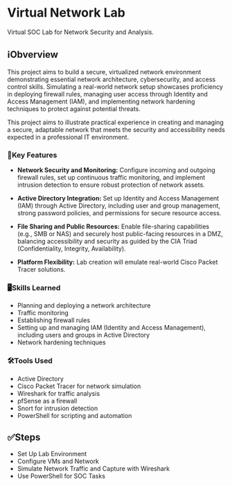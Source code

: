 # Virtual Network Lab

Virtual SOC Lab for Network Security and Analysis. 

## ℹ️Obverview

This project aims to build a secure, virtualized network environment demonstrating essential network architecture, cybersecurity, and access control skills. Simulating a real-world network setup showcases proficiency in deploying firewall rules, managing user access through Identity and Access Management (IAM), and implementing network hardening techniques to protect against potential threats.

This project aims to illustrate practical experience in creating and managing a secure, adaptable network that meets the security and accessibility needs expected in a professional IT environment.

### 🔑Key Features

- <b>Network Security and Monitoring:</b> Configure incoming and outgoing firewall rules, set up continuous traffic monitoring, and implement intrusion detection to ensure robust protection of network assets.
  
- <b>Active Directory Integration:</b> Set up Identity and Access Management (IAM) through Active Directory, including user and group management, strong password policies, and permissions for secure resource access.
  
- <b>File Sharing and Public Resources:</b> Enable file-sharing capabilities (e.g., SMB or NAS) and securely host public-facing resources in a DMZ, balancing accessibility and security as guided by the CIA Triad (Confidentiality, Integrity, Availability).
  
- <b>Platform Flexibility:</b> Lab creation will emulate real-world Cisco Packet Tracer solutions.

### 🖥️Skills Learned

- Planning and deploying a network architecture 
- Traffic monitoring 
- Establishing firewall rules 
- Setting up and managing IAM (Identity and Access Management), including users and groups in Active Directory 
- Network hardening techniques

### 🛠️Tools Used

- Active Directory
- Cisco Packet Tracer for network simulation
- Wireshark for traffic analysis
- pfSense as a firewall
- Snort for intrusion detection
- PowerShell for scripting and automation

## ✅Steps

- Set Up Lab Environment
- Configure VMs and Network
- Simulate Network Traffic and Capture with Wireshark
- Use PowerShell for SOC Tasks
